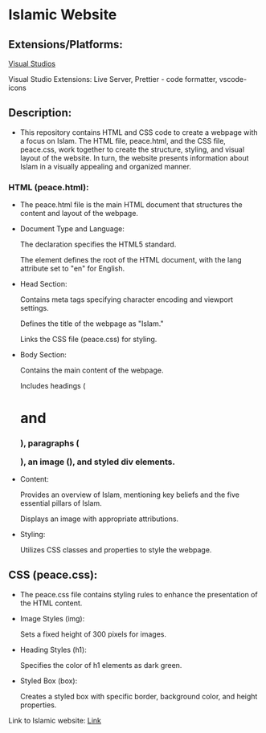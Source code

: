 # Islamic Website

## Extensions/Platforms: 
  
  [Visual Studios](https://code.visualstudio.com/) 
   
  Visual Studio Extensions: Live Server, Prettier - code formatter, vscode-icons 

## Description:

- This repository contains HTML and CSS code to create a webpage with a focus on Islam. The HTML file, peace.html, and the CSS file, peace.css, work together to create the structure, styling, and visual layout of the website. In turn, the website presents information about Islam in a visually appealing and organized manner.

### HTML (peace.html):
- The peace.html file is the main HTML document that structures the content and layout of the webpage.

- Document Type and Language:

  The <!DOCTYPE html> declaration specifies the HTML5 standard.

  The <html> element defines the root of the HTML document, with the lang attribute set to "en" for English.

- Head Section:

  Contains meta tags specifying character encoding and viewport settings.

  Defines the title of the webpage as "Islam."

  Links the CSS file (peace.css) for styling.

- Body Section:

  Contains the main content of the webpage.

  Includes headings (<h1> and <h3>), paragraphs (<p>), an image (<img>), and styled div elements.

- Content:

  Provides an overview of Islam, mentioning key beliefs and the five essential pillars of Islam.

  Displays an image with appropriate attributions.

- Styling:

  Utilizes CSS classes and properties to style the webpage.

## CSS (peace.css):

- The peace.css file contains styling rules to enhance the presentation of the HTML content.

- Image Styles (img):

  Sets a fixed height of 300 pixels for images.

- Heading Styles (h1):

  Specifies the color of h1 elements as dark green.

- Styled Box (box):

  Creates a styled box with specific border, background color, and height properties.

Link to Islamic website: [Link](http://127.0.0.1:5500/peace.html)


